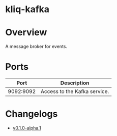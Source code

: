 # kliq-kafka

# Overview
A message broker for events.

# Ports
| Port      | Description                  |
| ---       | ---                          |
| 9092:9092 | Access to the Kafka service. |

# Changelogs
- [v0.1.0-alpha.1](/modules/kliq-kafka/CHANGELOG.md#v010-alpha1)